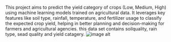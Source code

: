 This project aims to predict the yield category of crops (Low, Medium, High) using machine learning models trained on agricultural data.
It leverages key features like soil type, rainfall, temperature, and fertilizer usage to classify the expected crop yield, helping in better planning and decision-making for farmers and agricultural agencies.
this data set contains soilquality, rain type, sead quality and yield catagery.
![image alt]([[crop.webp](https://github.com/ThakurAbhishek-webdev/09_PredictCropYield_202401100400009/blob/main/Screenshot%202025-04-22%20153824.png)](https://raw.githubusercontent.com/ThakurAbhishek-webdev/09_PredictCropYield_202401100400009/e5bb69cad3c0d47ad1af49470e4aeb23031f072d/Screenshot%202025-04-22%20153824.png))
